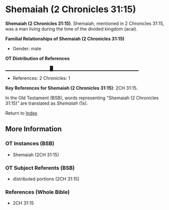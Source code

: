 # Shemaiah (2 Chronicles 31:15)
**Shemaiah (2 Chronicles 31:15)**. 
Shemaiah, mentioned in 2 Chronicles 31:15, was a man living during the time of the divided kingdom (acai). 




**Familial Relationships of Shemaiah (2 Chronicles 31:15)**


* Gender: male


**OT Distribution of References**

▁▁▁▁▁▁▁▁▁▁▁▁▁█▁▁▁▁▁▁▁▁▁▁▁▁▁▁▁▁▁▁▁▁▁▁▁▁▁
* References: 2 Chronicles: 1



**Key References for Shemaiah (2 Chronicles 31:15)**: 
2CH 31:15. 


In the Old Testament (BSB), words representing “Shemaiah (2 Chronicles 31:15)” are translated as 
*Shemaiah* (1x). 




Return to [Index](00-Index.md)

## More Information

### OT Instances (BSB)

* Shemaiah (2CH 31:15)



### OT Subject Referents (BSB)

* distributed portions (2CH 31:15)



### References (Whole Bible)

* 2CH 31:15



